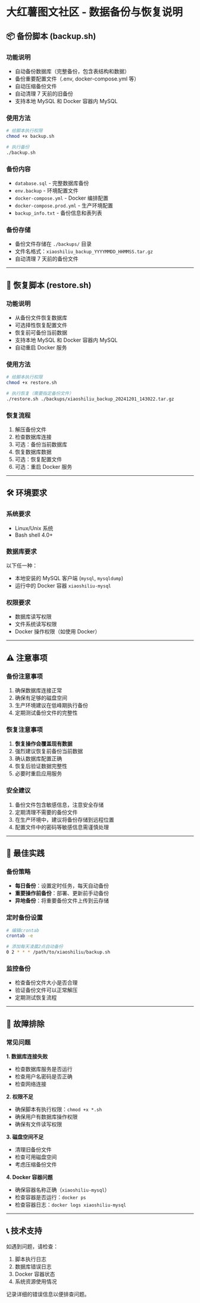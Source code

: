 # 大红薯图文社区 - 数据备份与恢复说明

## 📦 备份脚本 (backup.sh)

### 功能说明

- 自动备份数据库（完整备份，包含表结构和数据）
- 备份重要配置文件（.env, docker-compose.yml 等）
- 自动压缩备份文件
- 自动清理 7 天前的旧备份
- 支持本地 MySQL 和 Docker 容器内 MySQL

### 使用方法

```bash
# 给脚本执行权限
chmod +x backup.sh

# 执行备份
./backup.sh
```

### 备份内容

- `database.sql` - 完整数据库备份
- `env.backup` - 环境配置文件
- `docker-compose.yml` - Docker 编排配置
- `docker-compose.prod.yml` - 生产环境配置
- `backup_info.txt` - 备份信息和表列表

### 备份存储

- 备份文件存储在 `./backups/` 目录
- 文件名格式：`xiaoshiliu_backup_YYYYMMDD_HHMMSS.tar.gz`
- 自动清理 7 天前的备份文件

---

## 🔄 恢复脚本 (restore.sh)

### 功能说明

- 从备份文件恢复数据库
- 可选择性恢复配置文件
- 恢复前可备份当前数据
- 支持本地 MySQL 和 Docker 容器内 MySQL
- 自动重启 Docker 服务

### 使用方法

```bash
# 给脚本执行权限
chmod +x restore.sh

# 执行恢复（需要指定备份文件）
./restore.sh ./backups/xiaoshiliu_backup_20241201_143022.tar.gz
```

### 恢复流程

1. 解压备份文件
2. 检查数据库连接
3. 可选：备份当前数据库
4. 恢复数据库数据
5. 可选：恢复配置文件
6. 可选：重启 Docker 服务

---

## 🛠️ 环境要求

### 系统要求

- Linux/Unix 系统
- Bash shell 4.0+

### 数据库要求

以下任一种：

- 本地安装的 MySQL 客户端 (`mysql`, `mysqldump`)
- 运行中的 Docker 容器 `xiaoshiliu-mysql`

### 权限要求

- 数据库读写权限
- 文件系统读写权限
- Docker 操作权限（如使用 Docker）

---

## ⚠️ 注意事项

### 备份注意事项

1. 确保数据库连接正常
2. 确保有足够的磁盘空间
3. 生产环境建议在低峰期执行备份
4. 定期测试备份文件的完整性

### 恢复注意事项

1. **恢复操作会覆盖现有数据**
2. 强烈建议恢复前备份当前数据
3. 确认数据库配置正确
4. 恢复后验证数据完整性
5. 必要时重启应用服务

### 安全建议

1. 备份文件包含敏感信息，注意安全存储
2. 定期清理不需要的备份文件
3. 在生产环境中，建议将备份存储到远程位置
4. 配置文件中的密码等敏感信息需谨慎处理

---

## 📅 最佳实践

### 备份策略

- **每日备份**：设置定时任务，每天自动备份
- **重要操作前备份**：部署、更新前手动备份
- **异地备份**：将重要备份文件上传到云存储

### 定时备份设置

```bash
# 编辑crontab
crontab -e

# 添加每天凌晨2点自动备份
0 2 * * * /path/to/xiaoshiliu/backup.sh
```

### 监控备份

- 检查备份文件大小是否合理
- 验证备份文件可以正常解压
- 定期测试恢复流程

---

## 🚨 故障排除

### 常见问题

**1. 数据库连接失败**

- 检查数据库服务是否运行
- 检查用户名密码是否正确
- 检查网络连接

**2. 权限不足**

- 确保脚本有执行权限：`chmod +x *.sh`
- 确保用户有数据库操作权限
- 确保有文件读写权限

**3. 磁盘空间不足**

- 清理旧备份文件
- 检查可用磁盘空间
- 考虑压缩备份文件

**4. Docker 容器问题**

- 确保容器名称正确（`xiaoshiliu-mysql`）
- 检查容器是否运行：`docker ps`
- 检查容器日志：`docker logs xiaoshiliu-mysql`

---

## 📞 技术支持

如遇到问题，请检查：

1. 脚本执行日志
2. 数据库错误日志
3. Docker 容器状态
4. 系统资源使用情况

记录详细的错误信息以便排查问题。
